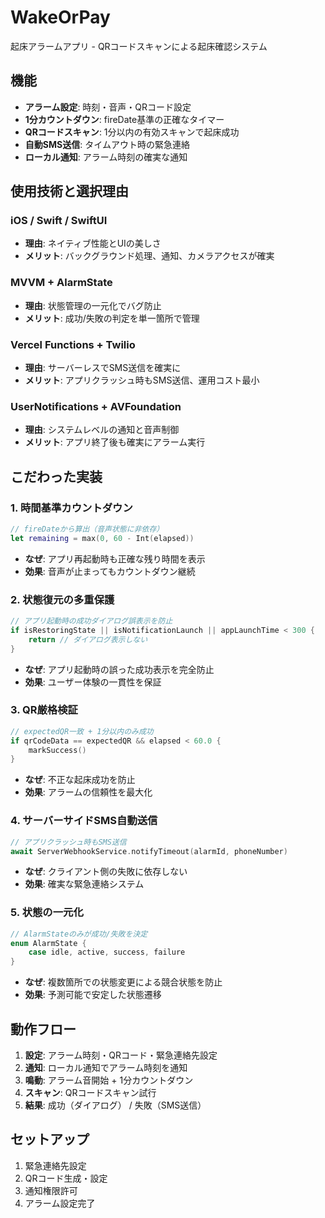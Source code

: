 # WakeOrPay

起床アラームアプリ - QRコードスキャンによる起床確認システム

## 機能
- **アラーム設定**: 時刻・音声・QRコード設定
- **1分カウントダウン**: fireDate基準の正確なタイマー
- **QRコードスキャン**: 1分以内の有効スキャンで起床成功
- **自動SMS送信**: タイムアウト時の緊急連絡
- **ローカル通知**: アラーム時刻の確実な通知

## 使用技術と選択理由

### iOS / Swift / SwiftUI
- **理由**: ネイティブ性能とUIの美しさ
- **メリット**: バックグラウンド処理、通知、カメラアクセスが確実

### MVVM + AlarmState
- **理由**: 状態管理の一元化でバグ防止
- **メリット**: 成功/失敗の判定を単一箇所で管理

### Vercel Functions + Twilio
- **理由**: サーバーレスでSMS送信を確実に
- **メリット**: アプリクラッシュ時もSMS送信、運用コスト最小

### UserNotifications + AVFoundation
- **理由**: システムレベルの通知と音声制御
- **メリット**: アプリ終了後も確実にアラーム実行

## こだわった実装

### 1. 時間基準カウントダウン
```swift
// fireDateから算出（音声状態に非依存）
let remaining = max(0, 60 - Int(elapsed))
```
- **なぜ**: アプリ再起動時も正確な残り時間を表示
- **効果**: 音声が止まってもカウントダウン継続

### 2. 状態復元の多重保護
```swift
// アプリ起動時の成功ダイアログ誤表示を防止
if isRestoringState || isNotificationLaunch || appLaunchTime < 300 {
    return // ダイアログ表示しない
}
```
- **なぜ**: アプリ起動時の誤った成功表示を完全防止
- **効果**: ユーザー体験の一貫性を保証

### 3. QR厳格検証
```swift
// expectedQR一致 + 1分以内のみ成功
if qrCodeData == expectedQR && elapsed < 60.0 {
    markSuccess()
}
```
- **なぜ**: 不正な起床成功を防止
- **効果**: アラームの信頼性を最大化

### 4. サーバーサイドSMS自動送信
```swift
// アプリクラッシュ時もSMS送信
await ServerWebhookService.notifyTimeout(alarmId, phoneNumber)
```
- **なぜ**: クライアント側の失敗に依存しない
- **効果**: 確実な緊急連絡システム

### 5. 状態の一元化
```swift
// AlarmStateのみが成功/失敗を決定
enum AlarmState {
    case idle, active, success, failure
}
```
- **なぜ**: 複数箇所での状態変更による競合状態を防止
- **効果**: 予測可能で安定した状態遷移

## 動作フロー
1. **設定**: アラーム時刻・QRコード・緊急連絡先設定
2. **通知**: ローカル通知でアラーム時刻を通知
3. **鳴動**: アラーム音開始 + 1分カウントダウン
4. **スキャン**: QRコードスキャン試行
5. **結果**: 成功（ダイアログ） / 失敗（SMS送信）

## セットアップ
1. 緊急連絡先設定
2. QRコード生成・設定
3. 通知権限許可
4. アラーム設定完了